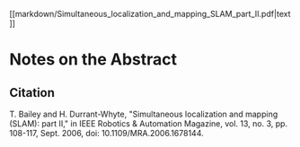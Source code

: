 [[markdown/Simultaneous_localization_and_mapping_SLAM_part_II.pdf|text]]
# Notes on the Abstract

## Citation
T. Bailey and H. Durrant-Whyte, "Simultaneous localization and mapping (SLAM): part II," in IEEE Robotics & Automation Magazine, vol. 13, no. 3, pp. 108-117, Sept. 2006, doi: 10.1109/MRA.2006.1678144.
